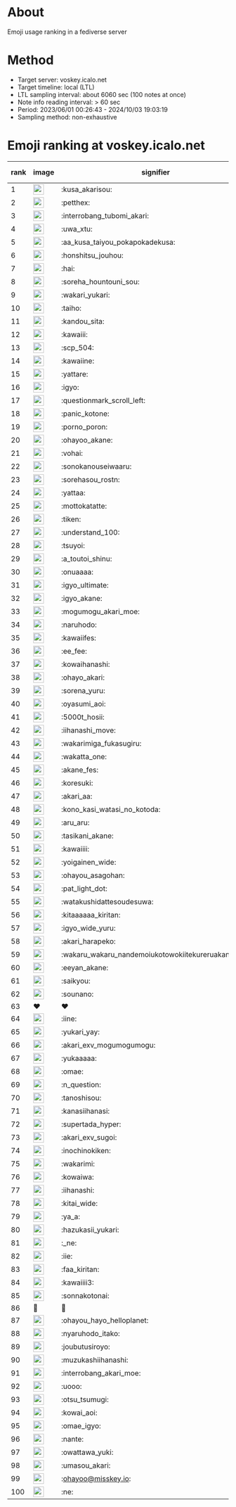 # About
Emoji usage ranking in a fediverse server

# Method
- Target server: voskey.icalo.net
- Target timeline: local (LTL)
- LTL sampling interval: about 6060 sec (100 notes at once)
- Note info reading interval: > 60 sec
- Period: 2023/06/01 00:26:43 - 2024/10/03 19:03:19 
- Sampling method: non-exhaustive

# Emoji ranking at voskey.icalo.net

|rank|image|signifier|type|frequency score|
|----|----|----|----|----|
|1|<img height="24" src="https://voskey.icalo.net/emoji/kusa_akarisou.webp">|:kusa_akarisou:|custom|32558|
|2|<img height="24" src="https://voskey.icalo.net/emoji/petthex.webp">|:petthex:|custom|24822|
|3|<img height="24" src="https://voskey.icalo.net/emoji/interrobang_tubomi_akari.webp">|:interrobang_tubomi_akari:|custom|13108|
|4|<img height="24" src="https://voskey.icalo.net/emoji/uwa_xtu.webp">|:uwa_xtu:|custom|12264|
|5|<img height="24" src="https://voskey.icalo.net/emoji/aa_kusa_taiyou_pokapokadekusa.webp">|:aa_kusa_taiyou_pokapokadekusa:|custom|10300|
|6|<img height="24" src="https://voskey.icalo.net/emoji/honshitsu_jouhou.webp">|:honshitsu_jouhou:|custom|9613|
|7|<img height="24" src="https://voskey.icalo.net/emoji/hai.webp">|:hai:|custom|8244|
|8|<img height="24" src="https://voskey.icalo.net/emoji/soreha_hountouni_sou.webp">|:soreha_hountouni_sou:|custom|7242|
|9|<img height="24" src="https://voskey.icalo.net/emoji/wakari_yukari.webp">|:wakari_yukari:|custom|6978|
|10|<img height="24" src="https://voskey.icalo.net/emoji/taiho.webp">|:taiho:|custom|6815|
|11|<img height="24" src="https://voskey.icalo.net/emoji/kandou_sita.webp">|:kandou_sita:|custom|6409|
|12|<img height="24" src="https://voskey.icalo.net/emoji/kawaiii.webp">|:kawaiii:|custom|6305|
|13|<img height="24" src="https://voskey.icalo.net/emoji/scp_504.webp">|:scp_504:|custom|5874|
|14|<img height="24" src="https://voskey.icalo.net/emoji/kawaiine.webp">|:kawaiine:|custom|5042|
|15|<img height="24" src="https://voskey.icalo.net/emoji/yattare.webp">|:yattare:|custom|4719|
|16|<img height="24" src="https://voskey.icalo.net/emoji/igyo.webp">|:igyo:|custom|4653|
|17|<img height="24" src="https://voskey.icalo.net/emoji/questionmark_scroll_left.webp">|:questionmark_scroll_left:|custom|4626|
|18|<img height="24" src="https://voskey.icalo.net/emoji/panic_kotone.webp">|:panic_kotone:|custom|4514|
|19|<img height="24" src="https://voskey.icalo.net/emoji/porno_poron.webp">|:porno_poron:|custom|4471|
|20|<img height="24" src="https://voskey.icalo.net/emoji/ohayoo_akane.webp">|:ohayoo_akane:|custom|4466|
|21|<img height="24" src="https://voskey.icalo.net/emoji/vohai.webp">|:vohai:|custom|4263|
|22|<img height="24" src="https://voskey.icalo.net/emoji/sonokanouseiwaaru.webp">|:sonokanouseiwaaru:|custom|4252|
|23|<img height="24" src="https://voskey.icalo.net/emoji/sorehasou_rostn.webp">|:sorehasou_rostn:|custom|4159|
|24|<img height="24" src="https://voskey.icalo.net/emoji/yattaa.webp">|:yattaa:|custom|3866|
|25|<img height="24" src="https://voskey.icalo.net/emoji/mottokatatte.webp">|:mottokatatte:|custom|3715|
|26|<img height="24" src="https://voskey.icalo.net/emoji/tiken.webp">|:tiken:|custom|3690|
|27|<img height="24" src="https://voskey.icalo.net/emoji/understand_100.webp">|:understand_100:|custom|3670|
|28|<img height="24" src="https://voskey.icalo.net/emoji/tsuyoi.webp">|:tsuyoi:|custom|3504|
|29|<img height="24" src="https://voskey.icalo.net/emoji/a_toutoi_shinu.webp">|:a_toutoi_shinu:|custom|3449|
|30|<img height="24" src="https://voskey.icalo.net/emoji/onuaaaa.webp">|:onuaaaa:|custom|3150|
|31|<img height="24" src="https://voskey.icalo.net/emoji/igyo_ultimate.webp">|:igyo_ultimate:|custom|3069|
|32|<img height="24" src="https://voskey.icalo.net/emoji/igyo_akane.webp">|:igyo_akane:|custom|3023|
|33|<img height="24" src="https://voskey.icalo.net/emoji/mogumogu_akari_moe.webp">|:mogumogu_akari_moe:|custom|2946|
|34|<img height="24" src="https://voskey.icalo.net/emoji/naruhodo.webp">|:naruhodo:|custom|2910|
|35|<img height="24" src="https://voskey.icalo.net/emoji/kawaiifes.webp">|:kawaiifes:|custom|2875|
|36|<img height="24" src="https://voskey.icalo.net/emoji/ee_fee.webp">|:ee_fee:|custom|2785|
|37|<img height="24" src="https://voskey.icalo.net/emoji/kowaihanashi.webp">|:kowaihanashi:|custom|2758|
|38|<img height="24" src="https://voskey.icalo.net/emoji/ohayo_akari.webp">|:ohayo_akari:|custom|2728|
|39|<img height="24" src="https://voskey.icalo.net/emoji/sorena_yuru.webp">|:sorena_yuru:|custom|2718|
|40|<img height="24" src="https://voskey.icalo.net/emoji/oyasumi_aoi.webp">|:oyasumi_aoi:|custom|2704|
|41|<img height="24" src="https://voskey.icalo.net/emoji/5000t_hosii.webp">|:5000t_hosii:|custom|2563|
|42|<img height="24" src="https://voskey.icalo.net/emoji/iihanashi_move.webp">|:iihanashi_move:|custom|2464|
|43|<img height="24" src="https://voskey.icalo.net/emoji/wakarimiga_fukasugiru.webp">|:wakarimiga_fukasugiru:|custom|2454|
|44|<img height="24" src="https://voskey.icalo.net/emoji/wakatta_one.webp">|:wakatta_one:|custom|2378|
|45|<img height="24" src="https://voskey.icalo.net/emoji/akane_fes.webp">|:akane_fes:|custom|2339|
|46|<img height="24" src="https://voskey.icalo.net/emoji/koresuki.webp">|:koresuki:|custom|2334|
|47|<img height="24" src="https://voskey.icalo.net/emoji/akari_aa.webp">|:akari_aa:|custom|2322|
|48|<img height="24" src="https://voskey.icalo.net/emoji/kono_kasi_watasi_no_kotoda.webp">|:kono_kasi_watasi_no_kotoda:|custom|2301|
|49|<img height="24" src="https://voskey.icalo.net/emoji/aru_aru.webp">|:aru_aru:|custom|2292|
|50|<img height="24" src="https://voskey.icalo.net/emoji/tasikani_akane.webp">|:tasikani_akane:|custom|2284|
|51|<img height="24" src="https://voskey.icalo.net/emoji/kawaiiii.webp">|:kawaiiii:|custom|2263|
|52|<img height="24" src="https://voskey.icalo.net/emoji/yoigainen_wide.webp">|:yoigainen_wide:|custom|2206|
|53|<img height="24" src="https://voskey.icalo.net/emoji/ohayou_asagohan.webp">|:ohayou_asagohan:|custom|2205|
|54|<img height="24" src="https://voskey.icalo.net/emoji/pat_light_dot.webp">|:pat_light_dot:|custom|2156|
|55|<img height="24" src="https://voskey.icalo.net/emoji/watakushidattesoudesuwa.webp">|:watakushidattesoudesuwa:|custom|2154|
|56|<img height="24" src="https://voskey.icalo.net/emoji/kitaaaaaa_kiritan.webp">|:kitaaaaaa_kiritan:|custom|2144|
|57|<img height="24" src="https://voskey.icalo.net/emoji/igyo_wide_yuru.webp">|:igyo_wide_yuru:|custom|2115|
|58|<img height="24" src="https://voskey.icalo.net/emoji/akari_harapeko.webp">|:akari_harapeko:|custom|2111|
|59|<img height="24" src="https://voskey.icalo.net/emoji/wakaru_wakaru_nandemoiukotowokiitekureruakanetyan.webp">|:wakaru_wakaru_nandemoiukotowokiitekureruakanetyan:|custom|2071|
|60|<img height="24" src="https://voskey.icalo.net/emoji/eeyan_akane.webp">|:eeyan_akane:|custom|2060|
|61|<img height="24" src="https://voskey.icalo.net/emoji/saikyou.webp">|:saikyou:|custom|2056|
|62|<img height="24" src="https://voskey.icalo.net/emoji/sounano.webp">|:sounano:|custom|1998|
|63|❤|❤|unicode|1912|
|64|<img height="24" src="https://voskey.icalo.net/emoji/iine.webp">|:iine:|custom|1903|
|65|<img height="24" src="https://voskey.icalo.net/emoji/yukari_yay.webp">|:yukari_yay:|custom|1831|
|66|<img height="24" src="https://voskey.icalo.net/emoji/akari_exv_mogumogumogu.webp">|:akari_exv_mogumogumogu:|custom|1817|
|67|<img height="24" src="https://voskey.icalo.net/emoji/yukaaaaa.webp">|:yukaaaaa:|custom|1799|
|68|<img height="24" src="https://voskey.icalo.net/emoji/omae.webp">|:omae:|custom|1774|
|69|<img height="24" src="https://voskey.icalo.net/emoji/n_question.webp">|:n_question:|custom|1746|
|70|<img height="24" src="https://voskey.icalo.net/emoji/tanoshisou.webp">|:tanoshisou:|custom|1728|
|71|<img height="24" src="https://voskey.icalo.net/emoji/kanasiihanasi.webp">|:kanasiihanasi:|custom|1723|
|72|<img height="24" src="https://voskey.icalo.net/emoji/supertada_hyper.webp">|:supertada_hyper:|custom|1721|
|73|<img height="24" src="https://voskey.icalo.net/emoji/akari_exv_sugoi.webp">|:akari_exv_sugoi:|custom|1649|
|74|<img height="24" src="https://voskey.icalo.net/emoji/inochinokiken.webp">|:inochinokiken:|custom|1648|
|75|<img height="24" src="https://voskey.icalo.net/emoji/wakarimi.webp">|:wakarimi:|custom|1644|
|76|<img height="24" src="https://voskey.icalo.net/emoji/kowaiwa.webp">|:kowaiwa:|custom|1610|
|77|<img height="24" src="https://voskey.icalo.net/emoji/iihanashi.webp">|:iihanashi:|custom|1568|
|78|<img height="24" src="https://voskey.icalo.net/emoji/kitai_wide.webp">|:kitai_wide:|custom|1567|
|79|<img height="24" src="https://voskey.icalo.net/emoji/ya_a.webp">|:ya_a:|custom|1553|
|80|<img height="24" src="https://voskey.icalo.net/emoji/hazukasii_yukari.webp">|:hazukasii_yukari:|custom|1524|
|81|<img height="24" src="https://voskey.icalo.net/emoji/_ne.webp">|:_ne:|custom|1490|
|82|<img height="24" src="https://voskey.icalo.net/emoji/iie.webp">|:iie:|custom|1460|
|83|<img height="24" src="https://voskey.icalo.net/emoji/faa_kiritan.webp">|:faa_kiritan:|custom|1456|
|84|<img height="24" src="https://voskey.icalo.net/emoji/kawaiiii3.webp">|:kawaiiii3:|custom|1456|
|85|<img height="24" src="https://voskey.icalo.net/emoji/sonnakotonai.webp">|:sonnakotonai:|custom|1452|
|86|🤔|🤔|unicode|1443|
|87|<img height="24" src="https://voskey.icalo.net/emoji/ohayou_hayo_helloplanet.webp">|:ohayou_hayo_helloplanet:|custom|1422|
|88|<img height="24" src="https://voskey.icalo.net/emoji/nyaruhodo_itako.webp">|:nyaruhodo_itako:|custom|1408|
|89|<img height="24" src="https://voskey.icalo.net/emoji/joubutusiroyo.webp">|:joubutusiroyo:|custom|1386|
|90|<img height="24" src="https://voskey.icalo.net/emoji/muzukashiihanashi.webp">|:muzukashiihanashi:|custom|1383|
|91|<img height="24" src="https://voskey.icalo.net/emoji/interrobang_akari_moe.webp">|:interrobang_akari_moe:|custom|1377|
|92|<img height="24" src="https://voskey.icalo.net/emoji/uooo.webp">|:uooo:|custom|1341|
|93|<img height="24" src="https://voskey.icalo.net/emoji/otsu_tsumugi.webp">|:otsu_tsumugi:|custom|1318|
|94|<img height="24" src="https://voskey.icalo.net/emoji/kowai_aoi.webp">|:kowai_aoi:|custom|1306|
|95|<img height="24" src="https://voskey.icalo.net/emoji/omae_igyo.webp">|:omae_igyo:|custom|1298|
|96|<img height="24" src="https://voskey.icalo.net/emoji/nante.webp">|:nante:|custom|1296|
|97|<img height="24" src="https://voskey.icalo.net/emoji/owattawa_yuki.webp">|:owattawa_yuki:|custom|1263|
|98|<img height="24" src="https://voskey.icalo.net/emoji/umasou_akari.webp">|:umasou_akari:|custom|1261|
|99|<img height="24" src="https://voskey.icalo.net/emoji/ohayoo.webp">|:ohayoo@misskey.io:|custom|1245|
|100|<img height="24" src="https://voskey.icalo.net/emoji/ne.webp">|:ne:|custom|1230|
